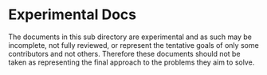 # Experimental Docs

The documents in this sub directory are experimental and as such may be incomplete, not
fully reviewed, or represent the tentative goals of only some contributors and not others.
Therefore these documents should not be taken as representing the final approach to the
problems they aim to solve.
